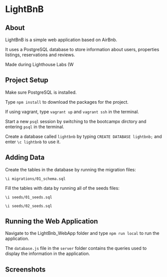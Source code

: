 # LightBnB

## About

LightBnB is a simple web application based on AirBnb.

It uses a PostgreSQL database to store information about users, properties listings, reservations and reviews.

Made during Lighthouse Labs (W

## Project Setup

Make sure PostgreSQL is installed.

Type `npm install` to download the packages for the project.

If using vagrant, type `vagrant up` and `vagrant ssh` in the terminal.

Start a new `psql` session by switching to the bootcampx dirctory and entering `psql` in the terminal.

Create a database called `lightbnb` by typing `CREATE DATABASE lightbnb;` and enter `\c lightbnb` to use it.

## Adding Data

Create the tables in the database by running the migration files:

`\i migrations/01_schema.sql`

Fill the tables with data by running all of the seeds files:

`\i seeds/01_seeds.sql`

`\i seeds/02_seeds.sql`

## Running the Web Application

Navigate to the LightBnb_WebApp folder and type `npm run local` to run the application.

The `database.js` file in the `server` folder contains the queries used to display the information in the application.

## Screenshots


